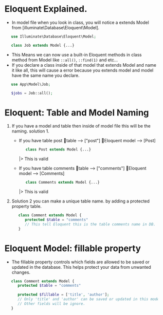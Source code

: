 # Eloquent Explained.
   - In model file when you look in class, you will notice a extends Model 
   from [illuminate\Database\Eloquent\Model].
   ```php
      use Illuminate\Database\Eloquent\Model;

      class Job extends Model {...}
   ```

   - This Means we can now use a built-in Eloquent methods in class method from Model like
   `::all()`, `::find(1)` and etc...
   - If you declare a class inside of that model that extends Model and name it 
   like all, this will cause a error because you extends model and model have the same 
   name you declare.
   ```php
      use App\Model\Job;

      $jobs = Job::all();
   ```

# Eloquent: Table and Model Naming

   1. If you have a model and table then inside of model file this will be the naming.
      solution 1.
      - If you have table post
         📅table --> ["post"]
         📃Eloquent model --> [Post]
         ```php
            class Post extends Model {...}
         ```
         |> This is valid

      - If you have table comments
         📅table --> ["comments"]
         📃Eloquent model --> [Comments]
         ```php
            class Comments extends Model {...}
         ```
         |> This is valid 

   2. Solution 2 you can make a unique table name. by adding a protected property table.
      ```php  ✅
         class Comment extends Model {
            protected $table = "comments" 
            // This tell Eloquent this is the table comments name in DB.
         }
      ```

# Eloquent Model: fillable property
   - The fillable property controls which fields are allowed to be saved or updated in the database. This helps protect your data from unwanted changes.
   ```php
      class Comment extends Model {
         protected $table = "comments" 
         
         protected $fillable = ['title', 'author'];
         // Only 'title' and 'author' can be saved or updated in this model.
         // Other fields will be ignore.
      }
   ```

   